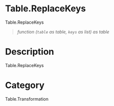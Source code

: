 # Table.ReplaceKeys
Table.ReplaceKeys
> _function (<code>table</code> as table, <code>keys</code> as list) as table_

# Description 
Table.ReplaceKeys
# Category 
Table.Transformation
